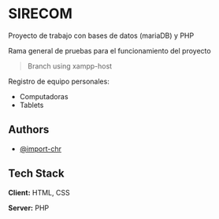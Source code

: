 
# SIRECOM

Proyecto de trabajo con bases de datos (mariaDB) y PHP

Rama general de pruebas para el funcionamiento del proyecto

> Branch using xampp-host

Registro de equipo personales:

 - Computadoras
 - Tablets

## Authors

- [@import-chr](https://www.github.com/import-chr)


## Tech Stack

**Client:** HTML, CSS

**Server:** PHP

